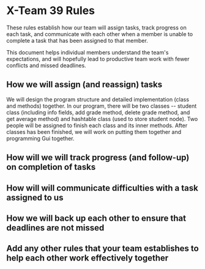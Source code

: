 # X-Team 39 Rules

These rules establish how our team will assign tasks,
track progress on each task, and communicate with each other 
when a member is unable to complete a task that has been assigned to that member.

This document helps individual members understand the team's expectations,
and will hopefully lead to productive team work with fewer conflicts
and missed deadlines.

## How we will assign (and reassign) tasks
We will design the program structure and detailed implementation (class and methods) together. In our program, there will be two classes -- student class (including info fields, add grade method, delete grade method, and get average method) and hashtable class (used to store student node). Two people will be assigned to finish each class and its inner methods. After classes has been finished, we will work on putting them together and programming Gui together.

## How will we will track progress (and follow-up) on completion of tasks



## How will will communicate difficulties with a task assigned to us



## How we will back up each other to ensure that deadlines are not missed



## Add any other rules that your team establishes to help each other work effectively together



